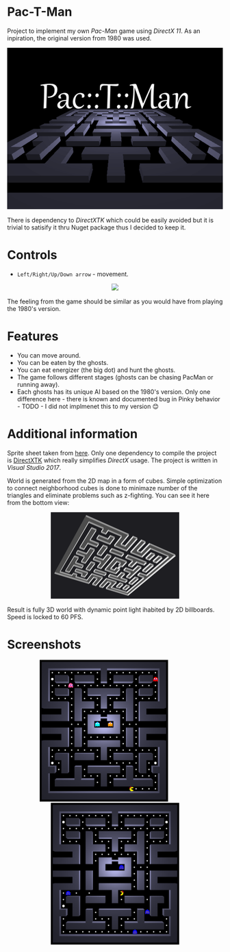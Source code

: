 # Pac-T-Man
Project to implement my own *Pac-Man* game using *DirectX 11*. As an inpiration, the original version from 1980 was used.

<p align="center">  
  <img src="Doc/intro.gif">
</p>

There is dependency to *DirectXTK* which could be easily avoided but it is trivial to satisify it thru Nuget package thus I decided to keep it.

# Controls
- `Left/Right/Up/Down arrow` - movement.

<p align="center">  
  <img src="Doc/game.gif">
</p>

The feeling from the game should be similar as you would have from playing the 1980's version.

# Features
- You can move around.
- You can be eaten by the ghosts.
- You can eat energizer (the big dot) and hunt the ghosts.
- The game follows different stages (ghosts can be chasing PacMan or running away).
- Each ghosts has its unique AI based on the 1980's version. Only one difference here - there is known and documented bug in Pinky behavior - TODO - I did not implmenet this to my version :blush:

# Additional information
Sprite sheet taken from [here](https://www.nicepng.com/ourpic/u2q8q8w7i1e6t4e6_pacman10-hp-sprite-pacman-sprite-sheet-png/). Only one dependency to compile the project is [DirectXTK](https://github.com/microsoft/DirectXTK) which really simplifies *DirectX* usage. The project is written in *Visual Studio 2017*.

World is generated from the 2D map in a form of cubes. Simple optimization to connect neighborhood cubes is done to minimaze number of the triangles and eliminate problems such as z-fighting. You can see it here from the bottom view:

<p align="center">  
  <img src="Doc/map.png">
</p>

Result is fully 3D world with dynamic point light ihabited by 2D billboards. Speed is locked to 60 PFS.

# Screenshots
<p align="center">  
  <img src="Doc/sc2.png">&nbsp; &nbsp; &nbsp; &nbsp; &nbsp; &nbsp; &nbsp; <img src="Doc/sc1.png">
</p>

